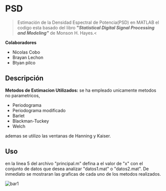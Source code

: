 # PSD
>Estimación de la Densidad Espectral de Potencia(PSD)  en MATLAB el codigo esta basado del libro  **"*Statistical Digital Signal Processing and Modeling"*** de Monson H. Hayes.<

**Colaboradores**
- Nicolas Cobo
- Brayan Lechon
- Btyan pilco

## Descripción
**Metodos de Estimacion Utilizados:** se ha empleado unicamente  metodos no parametricos,
- Periodograma
- Periodograma modificado 
- Barlet
- Blackman-Tuckey 
- Welch  

ademas se utilizo las ventanas de Hanning y Kaiser.

## Uso
en la linea 5 del archivo "principal.m"  defina a el valor de "x" con el conjunto de datos que desea analizar  "datos1.mat" o "datos2.mat". De inmediato se mostraran las graficas de cada uno de los metodos realizados.

![bar1](https://user-images.githubusercontent.com/75377942/102140362-1e6f6780-3e2d-11eb-9f56-49ef18bf65da.jpg)
